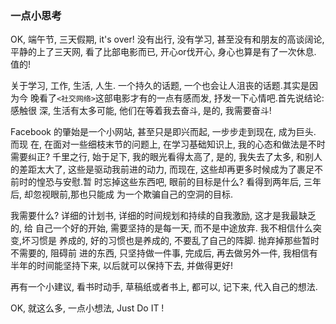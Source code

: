 ### 一点小思考
OK, 端午节, 三天假期, it's over! 没有出行, 没有学习, 甚至没有和朋友的高谈阔论,
平静的上了三天网, 看了比部电影而已, 开心or伐开心, 身心也算是有了一次休息. 值的!

关于学习, 工作, 生活, 人生. 一个持久的话题, 一个也会让人沮丧的话题.其实是因为今
晚看了`<社交网络>`这部电影才有的一点有感而发, 抒发一下心情吧.首先说结论:感触很
深, 生活有太多可能, 他们在等着我去奋斗, 是的, 我需要奋斗!

Facebook 的肇始是一个小网站, 甚至只是即兴而起, 一步步走到现在, 成为巨头. 而现
在, 在面对一些细枝末节的问题上, 在学习基础知识上, 我的心态和做法是不时需要纠正?
千里之行, 始于足下, 我的眼光看得太高了, 是的, 我失去了太多, 和别人的差距太大了, 
这些是驱动我前进的动力, 而现在, 这些却再更多时候成为了裹足不前时的惶恐与安慰.暂
时忘掉这些东西吧, 眼前的目标是什么? 看得到两年后, 三年后, 却忽视眼前,那也只能成
为一个欺骗自己的空洞的目标.

我需要什么? 详细的计划书, 详细的时间规划和持续的自我激励, 这才是我最缺乏的, 给
自己一个好的开始, 需要坚持的是每一天, 而不是中途放弃. 我不相信什么突变,坏习惯是
养成的, 好的习惯也是养成的, 不要乱了自己的阵脚. 抛弃掉那些暂时不需要的, 阻碍前
进的东西, 只坚持做一件事, 完成后, 再去做另外一件, 我相信有半年的时间能坚持下来,
以后就可以保持下去, 并做得更好!

再有一个小建议, 看书时动手, 草稿纸或者书上, 都可以, 记下来, 代入自己的想法.

OK, 就这么多, 一点小想法, Just Do IT !

